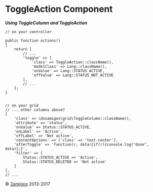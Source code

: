 ToggleAction Component
======================

***Using ToggleColumn and ToggleAction***

```
// on your controller

public function actions()
{
    return [
        // ...
        'toggle' => [
            'class' => ToggleAction::className(),
            'modelClass' => Lang::className(),
            'onValue' => Lang::STATUS_ACTIVE,
            'offValue' => Lang::STATUS_NOT_ACTIVE
        ],
        // ...
    ];
}


// on your grid
// ... other columns above?
[
    'class' => \dosamigos\grid\ToggleColumn::className(),
    'attribute' => 'status',
    'onValue' => Status::STATUS_ACTIVE,
    'onLabel' => 'Active',
    'offLabel' => 'Not active',
    'contentOptions' => ['class' => 'text-center'],
    'afterToggle' => 'function(r, data){if(r){console.log("done", data)};}',
    'filter' => [
        Status::STATUS_ACTIVE => 'Active',
        Status::STATUS_DELETED => 'Not active'
    ]
],
// ...
```

© [2amigos](http://www.2amigos.us/) 2013-2017
